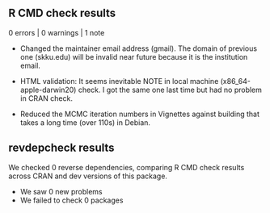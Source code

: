 ## R CMD check results

0 errors | 0 warnings | 1 note

* Changed the maintainer email address (gmail). The domain of previous one (skku.edu) will be invalid near future because it is the institution email.

* HTML validation: It seems inevitable NOTE in local machine (x86_64-apple-darwin20) check. I got the same one last time but had no problem in CRAN check.

* Reduced the MCMC iteration numbers in Vignettes against building that takes a long time (over 110s) in Debian.

## revdepcheck results

We checked 0 reverse dependencies, comparing R CMD check results across CRAN and dev versions of this package.

 * We saw 0 new problems
 * We failed to check 0 packages